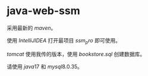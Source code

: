# java-web-ssm

 采用最新的 $maven$。

使用 $IntelliJ IDEA$ 打开最项目 $ssm_pro$ 即可使用。

$tomcat$ 使用我传的版本，使用 $bookstore.sql$ 创建数据库。

请使用 $java 17$ 和 $mysql 8.0.35$。
